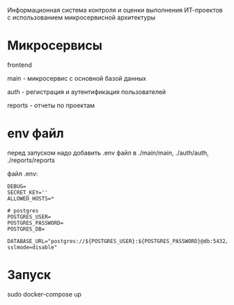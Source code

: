 Информационная система контроля и оценки выполнения ИТ-проектов с использованием микросервисной архитектуры


# Микросервисы

frontend 

main - микросервис с основной базой данных

auth - регистрация и аутентификация пользователей

reports - отчеты по проектам


# env файл

перед запуском надо добавить .env файл в ./main/main, ./auth/auth, ./reports/reports

файл .env:
```
DEBUG=
SECRET_KEY=''
ALLOWED_HOSTS=*

# postgres
POSTGRES_USER=
POSTGRES_PASSWORD=
POSTGRES_DB=

DATABASE_URL="postgres://${POSTGRES_USER}:${POSTGRES_PASSWORD}@db:5432/${POSTGRES_DB}?sslmode=disable"
```

# Запуск

sudo docker-compose up



